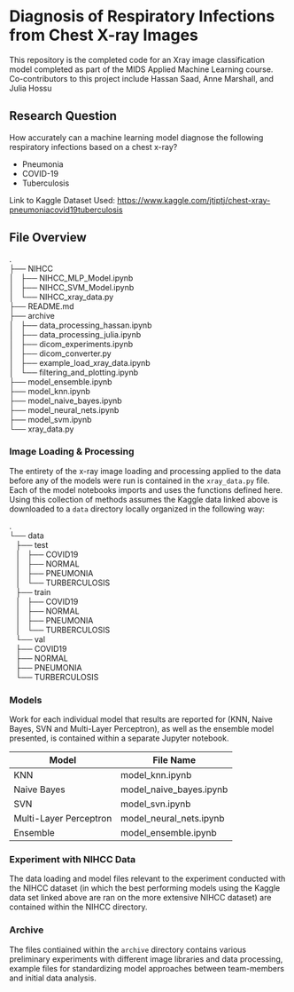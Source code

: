 # Diagnosis of Respiratory Infections from Chest X-ray Images
This repository is the completed code for an Xray image classification model completed as part of the MIDS Applied Machine Learning course.
Co-contributors to this project include Hassan Saad, Anne Marshall, and Julia Hossu

## Research Question

How accurately can a machine learning model diagnose the following respiratory infections based on a chest x-ray?
* Pneumonia
* COVID-19 
* Tuberculosis

Link to Kaggle Dataset Used: https://www.kaggle.com/jtiptj/chest-xray-pneumoniacovid19tuberculosis

## File Overview
.  
├── NIHCC  
│   ├── NIHCC_MLP_Model.ipynb  
│   ├── NIHCC_SVM_Model.ipynb  
│   └── NIHCC_xray_data.py  
├── README.md  
├── archive  
│   ├── data_processing_hassan.ipynb  
│   ├── data_processing_julia.ipynb  
│   ├── dicom_experiments.ipynb  
│   ├── dicom_converter.py  
│   ├── example_load_xray_data.ipynb  
│   └── filtering_and_plotting.ipynb  
├── model_ensemble.ipynb  
├── model_knn.ipynb  
├── model_naive_bayes.ipynb  
├── model_neural_nets.ipynb  
├── model_svm.ipynb  
└── xray_data.py  

### Image Loading & Processing
The entirety of the x-ray image loading and processing applied to the data before any of the models were run is contained in the `xray_data.py` file. Each of the model notebooks imports and uses the functions defined here. Using this collection of methods assumes the Kaggle data linked above is downloaded to a `data` directory locally organized in the following way:  

.  
└── data  
   ├── test  
   │   ├── COVID19  
   │   ├── NORMAL  
   │   ├── PNEUMONIA  
   │   └── TURBERCULOSIS  
   ├── train  
   │   ├── COVID19  
   │   ├── NORMAL  
   │   ├── PNEUMONIA  
   │   └── TURBERCULOSIS  
   └── val  
       ├── COVID19  
       ├── NORMAL  
       ├── PNEUMONIA  
       └── TURBERCULOSIS  

### Models 
Work for each individual model that results are reported for (KNN, Naive Bayes, SVN and Multi-Layer Perceptron), as well as the ensemble model presented, is contained within a separate Jupyter notebook.  

| Model | File Name |  
| ----- | --------- |  
| KNN | model_knn.ipynb |  
| Naive Bayes | model_naive_bayes.ipynb |  
| SVN | model_svn.ipynb |  
| Multi-Layer Perceptron | model_neural_nets.ipynb |  
| Ensemble | model_ensemble.ipynb |  

### Experiment with NIHCC Data
The data loading and model files relevant to the experiment conducted with the NIHCC dataset (in which the best performing models using the Kaggle data set linked above are ran on the more extensive NIHCC dataset) are contained within the NIHCC directory.

### Archive
The files contiained within the `archive` directory contains various preliminary experiments with different image libraries and data processing, example files for standardizing model approaches between team-members and initial data analysis. 
